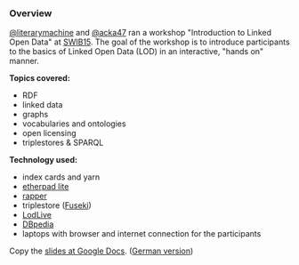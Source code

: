 ### Overview

[@literarymachine](https://github.com/literarymachine) and [@acka47](https://github.com/acka47) ran a workshop "Introduction to Linked Open Data" at [SWIB15](http://swib.org/swib15/). The goal of the workshop is to introduce participants to the basics of Linked Open Data (LOD) in an interactive, "hands on" manner.

**Topics covered:**

- RDF
- linked data
- graphs
- vocabularies and ontologies
- open licensing
- triplestores & SPARQL

**Technology used:**

- index cards and yarn
- [etherpad lite](https://github.com/ether/etherpad-lite)
- [rapper](http://librdf.org/raptor/rapper.html)
- triplestore ([Fuseki](https://jena.apache.org/documentation/fuseki2/index.html))
- [LodLive](https://github.com/dvcama/LodLive)
- [DBpedia](http://dbpedia.org)
- laptops with browser and internet connection for the participants

Copy the [slides at Google Docs](https://docs.google.com/presentation/d/1KoKD2cWPxBkSaLEi9GinlhackmLT6_XaSZv02veKJUE/edit?usp=sharing). ([German version](https://docs.google.com/presentation/d/1iHVMlwNdPVDf6K6s2yc5XCtrztFgWbhXHL62cdyVoZI/edit?usp=sharing))